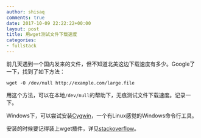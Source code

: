 ```yaml
---
author: shisaq
comments: true
date: 2017-10-09 22:22:22+00:00
layout: post
title: 用wget测试文件下载速度
categories:
- fullstack
---
```


前几天遇到一个国内发来的文件，但不知道北美这边下载速度有多少。Google了一下，找到了如下方法：

`wget -O /dev/null http://example.com/large.file`

用这个方法，可以在本地`/dev/null`的帮助下，无痕测试文件下载速度。记录一下。

Windows下，可以尝试安装[Cygwin](https://cygwin.com/install.html)，一个有Linux感觉的Windows命令行工具。

安装的时候要记得装上wget插件，详见[stackoverflow](https://superuser.com/questions/693284/wget-command-not-working-in-cygwin)。
